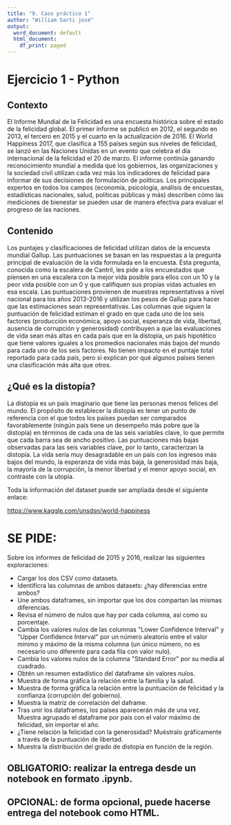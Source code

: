 ```yaml
---
title: "9. Caso práctico 1"
author: "William Sarti josé"
output:
  word_document: default
  html_document:
    df_print: paged
---
```


# Ejercicio 1 - Python



## Contexto
El Informe Mundial de la Felicidad es una encuesta histórica sobre el estado de la felicidad global. El primer informe se publicó en 2012, el segundo en 2013, el tercero en 2015 y el cuarto en la actualización de 2016. El World Happiness 2017, que clasifica a 155 países según sus niveles de felicidad, se lanzó en las Naciones Unidas en un evento que celebra el día internacional de la felicidad el 20 de marzo. El informe continúa ganando reconocimiento mundial a medida que los gobiernos, las organizaciones y la sociedad civil utilizan cada vez más los indicadores de felicidad para informar de sus decisiones de formulación de políticas. Los principales expertos en todos los campos (economía, psicología, análisis de encuestas, estadísticas nacionales, salud, políticas públicas y más) describen cómo las mediciones de bienestar se pueden usar de manera efectiva para evaluar el progreso de las naciones.

## Contenido
Los puntajes y clasificaciones de felicidad utilizan datos de la encuesta mundial Gallup. Las puntuaciones se basan en las respuestas a la pregunta principal de evaluación de la vida formulada en la encuesta. Esta pregunta, conocida como la escalera de Cantril, les pide a los encuestados que piensen en una escalera con la mejor vida posible para ellos con un 10 y la peor vida posible con un 0 y que califiquen sus propias vidas actuales en esa escala. Las puntuaciones provienen de muestras representativas a nivel nacional para los años 2013-2016 y utilizan los pesos de Gallup para hacer que las estimaciones sean representativas. Las columnas que siguen la puntuación de felicidad estiman el grado en que cada uno de los seis factores (producción económica, apoyo social, esperanza de vida, libertad, ausencia de corrupción y generosidad) contribuyen a que las evaluaciones de vida sean más altas en cada país que en la distopía, un país hipotético que tiene valores iguales a los promedios nacionales más bajos del mundo para cada uno de los seis factores. No tienen impacto en el puntaje total reportado para cada país, pero sí explican por qué algunos países tienen una clasificación más alta que otros.

## ¿Qué es la distopía?
La distopía es un país imaginario que tiene las personas menos felices del mundo. El propósito de establecer la distopía es tener un punto de referencia con el que todos los países puedan ser comparados favorablemente (ningún país tiene un desempeño más pobre que la distopía) en términos de cada una de las seis variables clave, lo que permite que cada barra sea de ancho positivo. Las puntuaciones más bajas observadas para las seis variables clave, por lo tanto, caracterizan la distopía. La vida sería muy desagradable en un país con los ingresos más bajos del mundo, la esperanza de vida más baja, la generosidad más baja, la mayoría de la corrupción, la menor libertad y el menor apoyo social, en contraste con la utopía.



Toda la información del dataset puede ser ampliada desde el siguiente enlace: 

https://www.kaggle.com/unsdsn/world-happiness


# SE PIDE:


Sobre los informes de felicidad de 2015 y 2016, realizar las siguientes exploraciones:

- Cargar los dos CSV como datasets.
- Identificra las columnas de ambos datasets: ¿hay diferencias entre ambos?
- Une ambos dataframes, sin importar que los dos compartan las mismas diferencias.
- Revisa el número de nulos que hay por cada columna, así como su porcentaje.
- Cambia los valores nulos de las columnas "Lower Confidence Interval" y "Upper Confidence
 Interval" por un número aleatorio entre el valor mínimo y máximo de la misma columna (un único número, no es necesario uno diferente para cada fila con valor nulo).
- Cambia los valores nulos de la columna "Standard Error" por su media al cuadrado.
- Obtén un resumen estadístico del dataframe sin valores nulos.
- Muestra de forma gráfica la relación entre la familia y la salud.
- Muestra de forma gráfica la relación entre la puntuación de felicidad y la confianza (corrupción del gobierno).
- Muestra la matriz de correlación del daframe.
- Tras unir los dataframes, los países aparecerán más de una vez. Muestra agrupado el dataframe por  país con el valor máximo de felicidad, sin importar el año.
- ¿Tiene relación la felicidad con la generosidad? Muéstralo gráficamente a través de la puntuación de libertad.
- Muestra la distribución del grado de distopía en función de la región.

## OBLIGATORIO: realizar la entrega desde un notebook en formato .ipynb.
## OPCIONAL: de forma opcional, puede hacerse entrega del notebook como HTML.